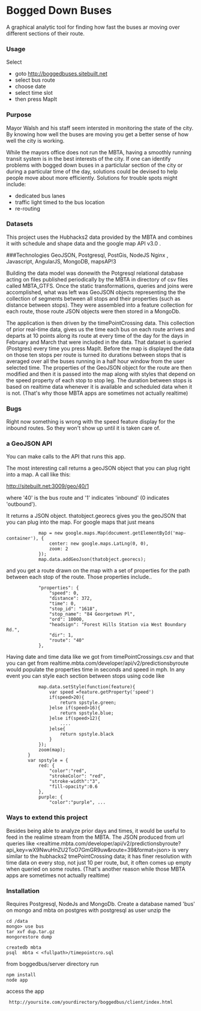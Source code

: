 Bogged Down Buses
==========

A graphical analytic tool for finding how fast the buses ar moving over different sections of their route.

### Usage

Select 
* goto <http://boggedbuses.sitebuilt.net>
* select bus route
* choose date
* select time slot
* then press MapIt

### Purpose
Mayor Walsh and his staff seem intersted in monitoring the state of the city. By knowing how well the buses are moving you get a better sense of how well the city is working. 

While the mayors office does not run the MBTA, having a smoothly running transit system is in the best interests of the city. If one can identify problems with bogged down buses in a particlular section of the city or during a particular time of the day, solutions could be devised to help people move about more efficiently. Solutions for trouble spots might include:
* dedicated bus lanes 
* traffic light timed to the bus location
* re-routing

### Datasets
This project uses the Hubhacks2 data provided by the MBTA and combines it with schedule and shape data and the google map API v3.0 .

###Technologies
GeoJSON, Postgresql, PostGis, NodeJS  Nginx , Javascript, AngularJS, MongoDB, mapsAP!3

Building the data model was donewith the Potgresql relational database acting on files published periodically by the MBTA in directory of csv files called MBTA_GTFS. Once the static transformations, queries and joins were accomplished, what was left was GeoJSON objects representing the the collection of segments between all stops and their properties (such as distance between stops). They were assembled into a  feature collection for each route, those route JSON objects were then stored in a MongoDb. 

The application is then driven by the timePointCrossing data. This collection of prior real-time data, gives us the time each bus on each route arrives and departs at 10 points along its route at every time of the day for the days in February and March that were included in the data. That dataset is queried  (Postgres) every time you press MapIt. Before the map is displayed the data on those ten stops per route is turned ito durations between stops that is averaged over all the buses running in a half hour window from the user selected time. The properties of the GeoJSON object for the route are then modified and then it is passed into the map along with styles that depend on the speed property of each stop to stop leg. The duration between stops is based on realtime data whenever it is available and scheduled data when it is not. (That's why those MBTA apps are sometimes not actually realtime)

### Bugs
Right now something is wrong with the speed feature display for the inbound routes. So they won't show up until it is taken care of.

### a GeoJSON API
You can make calls to the API that runs this app.

The most interesting call returns a geoJSON object that you can plug right into a map. A call like this:

   <http://sitebuilt.net:3009/geo/40/1>

where '40' is the bus route and '1' indicates 'inbound'  (0  indicates 'outbound').

It returns a JSON object. thatobject.georecs gives you the geoJSON that you can plug into the map. For google maps that just means

				map = new google.maps.Map(document.getElementById('map-container'), {
					center: new google.maps.LatLng(0, 0),
					zoom: 2
				});
				map.data.addGeoJson(thatobject.georecs);

and you get a route drawn on the map with a set of properties for the path between each stop of the route. Those properties include..

				"properties": {
					"speed": 0,
					"distance": 372,
					"time": 0,
					"stop_id": "1618",
					"stop_name": "84 Georgetown Pl",
					"ord": 10000,
					"headsign": "Forest Hills Station via West Boundary Rd.",
					"dir": 1,
					"route": "40"
				},

Having date and time data like we got from timePointCrossings.csv and that you can get from realtime.mbta.com/developer/api/v2/predictionsbyroute would populate the properties time in seconds and speed in mph. In any event you can style each section between stops using code like

				map.data.setStyle(function(feature){
					var speed =feature.getProperty('speed')
					if(speed>20){
						return spstyle.green;
					}else if(speed>16){
						return spstyle.blue;
					}else if(speed>12){ 
						....
					}else{
						return spstyle.black
					}
				});
				zoom(map);
			}
			var spstyle = {
				red: {
					"color":"red",
					"strokeColor": "red",
					"stroke-width":"3",
					"fill-opacity":0.6 
				},
				purple: {
					"color":"purple", ...

### Ways to extend this project
Besides being able to analyze prior days and times, it would be useful to feed in the realime stream from the MBTA. The JSON produced from url queries like <realtime.mbta.com/developer/api/v2/predictionsbyroute?api_key=wX9NwuHnZU2ToO7GmGR9uw&route=39&format=json> is very similar to the hubhacks2 tmePointCrossing data; it has finer resolution with time data on every stop, not just 10 per route, but, it often comes up empty when queried on some routes. (That's another reason while those MBTA apps are sometimes not actually realtime)

### Installation

Requires Postgresql, NodeJs and MongoDb. 
Create a database named 'bus' on mongo and mbta on postgres with postgresql as user
unzip the 
   
    cd /data
    mongo> use bus
    tar xvf dup.tar.gz
    mongorestore dump

    createdb mbta
    psql  mbta < <fullpath>/timepointcro.sql

from boggedbus/server directory run
  
    npm install
    node app

access the app

     http://yoursite.com/yourdirectory/boggedbus/client/index.html   





